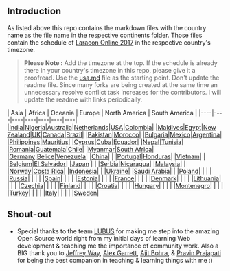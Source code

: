 ## Introduction

As listed above this repo contains the markdown files with the country name as the file name in the respective continents folder. Those files contain the schedule of [Laracon Online 2017](https://laracon.net/) in the respective country's timezone.

> **Please Note :**
Add the timezone at the top. If the schedule is already there in your country's timezone in this repo, please give it a proofread. Use the [usa.md](https://github.com/introwit/laracon-online-schedule/blob/master/NorthAmerica/usa.md) file as the starting point. Don't update the readme file. Since many forks are being created at the same time an unnecessary resolve conflict task increases for the contributors. I will update the readme with links periodically.

| Asia | Africa | Oceania | Europe | North America | South America |
|----|----|----|----|----|----|----|
|[India](Asia/india.md)|[Nigeria](Africa/nigeria.md)|[Australia](Oceania/australia.md)|[Netherlands](Europe/netherlands.md)|[USA](NorthAmerica/usa.md)|[Colombia](SouthAmerica/colombia.md)|
|[Maldives](Asia/maldives.md)|[Egypt](Africa/egypt.md)|[New Zealand](Oceania/new-zealand.md)|[UK](Europe/uk.md)|[Canada](NorthAmerica/canada.md)|[Brazil](SouthAmerica/brazil.md)|
|[Pakistan](Asia/pakistan.md)|[Morocco](Africa/morocco.md)|	|[Bulgaria](Europe/bulgaria.md)|[Mexico](NorthAmerica/mexico.md)|[Argentina](SouthAmerica/argentina.md)|
|[Philippines](Asia/philippines.md)|[Mauritius](Africa/mauritius.md)|	|[Cyprus](Europe/cyprus.md)|[Cuba](NorthAmerica/cuba.md)|[Ecuador](SouthAmerica/ecuador.md)|
|[Nepal](Asia/nepal.md)|[Tunisia](Africa/tunisia.md)|	|[Romania](Europe/romania.md)|[Guatemala](NorthAmerica/guatemala.md)|[Chile](SouthAmerica/chile.md)|
|[Myanmar](Asia/myanmar.md)|[South Africa](Africa/southafrica.md)|	|[Germany](Europe/germany.md)|[Belice](NorthAmerica/belice.md)|[Venezuela](SouthAmerica/venezuela.md)|
|[China](Asia/china.md)| 	|	|[Portugal](Europe/portugal.md)|[Honduras](NorthAmerica/honduras.md)|
|[Vietnam](Asia/vietnam.md)| 	|	|[Belgium](Europe/belgium.md)|[El Salvador](NorthAmerica/el-salvador.md)|
|[Japan](Asia/japan.md)	| 	|	|[Serbia](Europe/serbia.md)|[Nicaragua](NorthAmerica/nicaragua.md)|
|[Malaysia](Asia/malaysia.md)| 	|	|[Norway](Europe/norway.md)|[Costa Rica](NorthAmerica/costa-rica.md)|
|[Indonesia](Asia/indonesia.md)| 	|	|[Ukraine](Europe/ukraine.md)|
|[Saudi Arabia](Asia/saudiarabia.md)| 	|	|[Poland](Europe/poland.md)|
|	| 	|	|[Russia](Europe/russia.md)|
|	| 	|	|[Spain](Europe/spain.md)|
|	| 	|	|[Estonia](Europe/estonia.md)|
|	| 	|	|[France](Europe/france.md)|
|	| 	|	|[Denmark](Europe/denmark.md)|
|	| 	|	|[Lithuania](Europe/lithuania.md)|
|	| 	|	|[Czechia](Europe/czechia.md)|
|	| 	|	|[Finland](Europe/finland.md)|
|	| 	|	|[Croatia](Europe/Croatia.md)|
|	| 	|	|[Hungary](Europe/hungary.md)|
|	| 	|	|[Montenegro](Europe/montenegro.md)|
|	| 	|	|[Turkey](Europe/Turkey.md)|
|	| 	|	|[Italy](Europe/italy.md)|
|	| 	|	|[Sweden](Europe/sweden.md)|

## Shout-out

- Special thanks to the team [LUBUS](https://github.com/lubusIN) for making me step into the amazing Open Source world right from my initial days of learning Web development & teaching me the importance of community work. Also a BIG thank you to [Jeffrey Way](https://twitter.com/jeffrey_way), [Alex Garrett](https://twitter.com/alexjgarrett), [Ajit Bohra](https://twitter.com/ajitbohra), & [Pravin Prajapati](https://twitter.com/buddhamaan) for being the best companion in teaching & learning things with me :)
